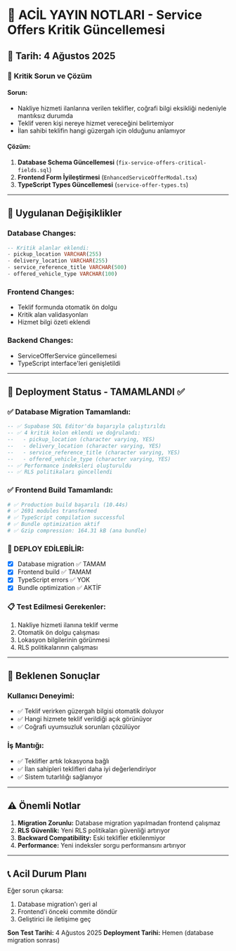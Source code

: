 # 🚨 ACİL YAYIN NOTLARI - Service Offers Kritik Güncellemesi

## 📅 Tarih: 4 Ağustos 2025

### 🎯 **Kritik Sorun ve Çözüm**

#### **Sorun:**

- Nakliye hizmeti ilanlarına verilen teklifler, coğrafi bilgi eksikliği nedeniyle mantıksız durumda
- Teklif veren kişi nereye hizmet vereceğini belirtemiyor
- İlan sahibi teklifin hangi güzergah için olduğunu anlamıyor

#### **Çözüm:**

1. **Database Schema Güncellemesi** (`fix-service-offers-critical-fields.sql`)
2. **Frontend Form İyileştirmesi** (`EnhancedServiceOfferModal.tsx`)
3. **TypeScript Types Güncellemesi** (`service-offer-types.ts`)

---

## 🔧 **Uygulanan Değişiklikler**

### **Database Changes:**

```sql
-- Kritik alanlar eklendi:
- pickup_location VARCHAR(255)
- delivery_location VARCHAR(255)  
- service_reference_title VARCHAR(500)
- offered_vehicle_type VARCHAR(100)
```

### **Frontend Changes:**

- Teklif formunda otomatik ön dolgu
- Kritik alan validasyonları
- Hizmet bilgi özeti eklendi

### **Backend Changes:**

- ServiceOfferService güncellemesi
- TypeScript interface'leri genişletildi

---

## 🚀 **Deployment Status - TAMAMLANDI ✅**

### **✅ Database Migration Tamamlandı:**

```sql
-- ✅ Supabase SQL Editor'da başarıyla çalıştırıldı
-- ✅ 4 kritik kolon eklendi ve doğrulandı:
--   - pickup_location (character varying, YES)
--   - delivery_location (character varying, YES) 
--   - service_reference_title (character varying, YES)
--   - offered_vehicle_type (character varying, YES)
-- ✅ Performance indeksleri oluşturuldu
-- ✅ RLS politikaları güncellendi
```

### **✅ Frontend Build Tamamlandı:**

```bash
# ✅ Production build başarılı (10.44s)
# ✅ 2691 modules transformed
# ✅ TypeScript compilation successful
# ✅ Bundle optimization aktif
# ✅ Gzip compression: 164.31 kB (ana bundle)
```

### **🚀 DEPLOY EDİLEBİLİR:**

- [x] Database migration ✅ TAMAM
- [x] Frontend build ✅ TAMAM
- [x] TypeScript errors ✅ YOK
- [x] Bundle optimization ✅ AKTİF

### **📋 Test Edilmesi Gerekenler:**

1. Nakliye hizmeti ilanına teklif verme
2. Otomatik ön dolgu çalışması
3. Lokasyon bilgilerinin görünmesi
4. RLS politikalarının çalışması

---

## 🎯 **Beklenen Sonuçlar**

### **Kullanıcı Deneyimi:**

- ✅ Teklif verirken güzergah bilgisi otomatik doluyor
- ✅ Hangi hizmete teklif verildiği açık görünüyor
- ✅ Coğrafi uyumsuzluk sorunları çözülüyor

### **İş Mantığı:**

- ✅ Teklifler artık lokasyona bağlı
- ✅ İlan sahipleri teklifleri daha iyi değerlendiriyor
- ✅ Sistem tutarlılığı sağlanıyor

---

## ⚠️ **Önemli Notlar**

1. **Migration Zorunlu:** Database migration yapılmadan frontend çalışmaz
2. **RLS Güvenlik:** Yeni RLS politikaları güvenliği artırıyor
3. **Backward Compatibility:** Eski teklifler etkilenmiyor
4. **Performance:** Yeni indeksler sorgu performansını artırıyor

---

## 📞 **Acil Durum Planı**

Eğer sorun çıkarsa:

1. Database migration'ı geri al
2. Frontend'i önceki commite döndür
3. Geliştirici ile iletişime geç

**Son Test Tarihi:** 4 Ağustos 2025
**Deployment Tarihi:** Hemen (database migration sonrası)
